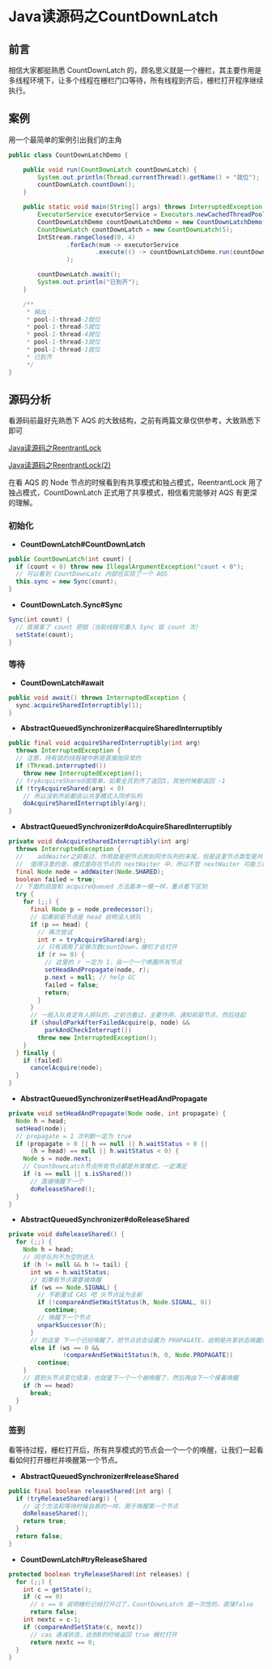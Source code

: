 # Java读源码之CountDownLatch

## 前言

相信大家都挺熟悉 CountDownLatch 的，顾名思义就是一个栅栏，其主要作用是多线程环境下，让多个线程在栅栏门口等待，所有线程到齐后，栅栏打开程序继续执行。

## 案例

用一个最简单的案例引出我们的主角

```java
public class CountDownLatchDemo {

    public void run(CountDownLatch countDownLatch) {
        System.out.println(Thread.currentThread().getName() + "就位");
        countDownLatch.countDown();
    }

    public static void main(String[] args) throws InterruptedException {
        ExecutorService executorService = Executors.newCachedThreadPool();
        CountDownLatchDemo countDownLatchDemo = new CountDownLatchDemo();
        CountDownLatch countDownLatch = new CountDownLatch(5);
        IntStream.rangeClosed(0, 4)
                .forEach(num -> executorService
                        .execute(() -> countDownLatchDemo.run(countDownLatch))
                );

        countDownLatch.await();
        System.out.println("已到齐");
    }

    /**
     * 输出：
     * pool-1-thread-2就位
     * pool-1-thread-5就位
     * pool-1-thread-4就位
     * pool-1-thread-3就位
     * pool-1-thread-1就位
     * 已到齐
     */
}
```

## 源码分析

看源码前最好先熟悉下 AQS 的大致结构，之前有两篇文章仅供参考，大致熟悉下即可

[Java读源码之ReentrantLock](https://www.cnblogs.com/freshchen/p/12655320.html)

[Java读源码之ReentrantLock(2)](https://www.cnblogs.com/freshchen/p/12733690.html)

在看 AQS 的 Node 节点的时候看到有共享模式和独占模式，ReentrantLock 用了独占模式，CountDownLatch 正式用了共享模式，相信看完能够对 AQS 有更深的理解。

### 初始化

- **CountDownLatch#CountDownLatch**

```java
public CountDownLatch(int count) {
  if (count < 0) throw new IllegalArgumentException("count < 0");
  // 可以看到 CountDownLatc 内部也实现了一个 AQS
  this.sync = new Sync(count);
}
```

- **CountDownLatch.Sync#Sync**

```java
Sync(int count) {
  // 直接拿了 count 把锁（当前线程可重入 Sync 锁 count 次）
  setState(count);
}
```

### 等待

- **CountDownLatch#await**

```java
public void await() throws InterruptedException {
  sync.acquireSharedInterruptibly(1);
}
```

- **AbstractQueuedSynchronizer#acquireSharedInterruptibly**

```java
public final void acquireSharedInterruptibly(int arg)
  throws InterruptedException {
  // 注意，持有锁的线程被中断是直接抛异常的 
  if (Thread.interrupted())
    throw new InterruptedException();
  // tryAcquireShared很简单，如果全员到齐了返回1，其他时候都返回 -1
  if (tryAcquireShared(arg) < 0)
    // 所以没到齐前都会以共享模式入同步队列
    doAcquireSharedInterruptibly(arg);
}
```

- **AbstractQueuedSynchronizer#doAcquireSharedInterruptibly**

```java
private void doAcquireSharedInterruptibly(int arg)
  throws InterruptedException {
  //	addWaiter之前看过，作用就是把节点放到同步队列的末尾，但是这里节点类型是共享模式
  //  值得注意的是，模式是存在节点的 nextWaiter 中，所以不管 nextWaiter 可能三种情况 1。独占模式的空节点	2.共享模式的空节点	3。Condition条件队列的下一个节点
  final Node node = addWaiter(Node.SHARED);
  boolean failed = true;
  // 下面的自旋和 acquireQueued 方法基本一模一样，重点看下区别
  try {
    for (;;) {
      final Node p = node.predecessor();
      // 如果前驱节点是 head 说明没人排队
      if (p == head) {
        // 再次尝试
        int r = tryAcquireShared(arg);
        // 只有调用了足够次数countDown，栅栏才会打开
        if (r >= 0) {
          // 这里的 r 一定为 1，会一个一个唤醒所有节点
          setHeadAndPropagate(node, r);
          p.next = null; // help GC
          failed = false;
          return;
        }
      }
      // 一般入队肯定有人排队的，之前也看过，主要作用，通知前驱节点，然后挂起
      if (shouldParkAfterFailedAcquire(p, node) &&
          parkAndCheckInterrupt())
        throw new InterruptedException();
    }
  } finally {
    if (failed)
      cancelAcquire(node);
  }
}
```

- **AbstractQueuedSynchronizer#setHeadAndPropagate**

```java
private void setHeadAndPropagate(Node node, int propagate) {
  Node h = head;
  setHead(node);
  // propagate = 1 次判断一定为 true
  if (propagate > 0 || h == null || h.waitStatus < 0 ||
      (h = head) == null || h.waitStatus < 0) {
    Node s = node.next;
    // CountDownLatch节点所有节点都是共享模式，一定满足
    if (s == null || s.isShared())
      // 直接唤醒下一个
      doReleaseShared();
  }
}
```

- **AbstractQueuedSynchronizer#doReleaseShared**

```java
private void doReleaseShared() {
  for (;;) {
    Node h = head;
    // 同步队列不为空则进入
    if (h != null && h != tail) {
      int ws = h.waitStatus;
      // 如果有节点需要被唤醒
      if (ws == Node.SIGNAL) {
        // 不断重试 CAS 吧 头节点设为全新
        if (!compareAndSetWaitStatus(h, Node.SIGNAL, 0))
          continue;
        // 唤醒下一个节点
        unparkSuccessor(h);
      }
      // 到这里 下一个已经唤醒了，把节点状态设置为 PROPAGATE，说明是共享状态唤醒的
      else if (ws == 0 &&
               !compareAndSetWaitStatus(h, 0, Node.PROPAGATE))
        continue;
    }
    // 直到头节点变化结束，也就是下一个一个被唤醒了，然后再由下一个接着唤醒
    if (h == head)
      break;
  }
}
```

### 签到

看等待过程，栅栏打开后，所有共享模式的节点会一个一个的唤醒，让我们一起看看如何打开栅栏并唤醒第一个节点。

- **AbstractQueuedSynchronizer#releaseShared**

```java
public final boolean releaseShared(int arg) {
  if (tryReleaseShared(arg)) {
    // 这个方法和等待时候自悬的一样，用于唤醒第一个节点
    doReleaseShared();
    return true;
  }
  return false;
}
```

- **CountDownLatch#tryReleaseShared**

```java
protected boolean tryReleaseShared(int releases) {
  for (;;) {
    int c = getState();
    if (c == 0)
      // c == 0 说明栅栏已经打开过了，CountDownLatch 是一次性的，直接false
      return false;
    int nextc = c-1;
    if (compareAndSetState(c, nextc))
      // cas 递减状态，达到0的时候返回 true 栅栏打开
      return nextc == 0;
  }
}
```

